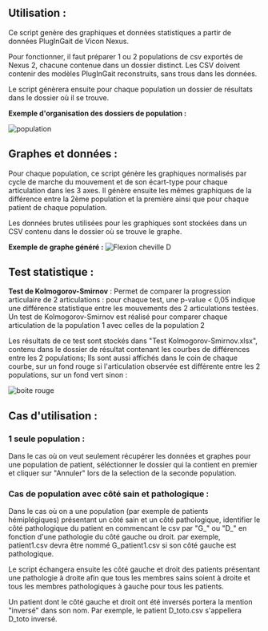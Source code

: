 ## Utilisation :

Ce script genère des graphiques et données statistiques a partir de données PlugInGait de Vicon Nexus.

Pour fonctionner, il faut préparer 1 ou 2 populations de csv exportés de Nexus 2, chacune contenue dans un dossier distinct. Les CSV doivent contenir des modèles PlugInGait reconstruits, sans trous dans les données.

Le script génèrera ensuite pour chaque population un dossier de résultats dans le dossier où il se trouve.

**Exemple d'organisation des dossiers de population :**

![population](https://user-images.githubusercontent.com/47147929/149176687-a8df554e-64ac-4467-ba42-a360e6631287.PNG)


## Graphes et données :

Pour chaque population, ce script génère les graphiques normalisés par cycle de marche du mouvement et de son écart-type pour chaque articulation dans les 3 axes. 
Il génère ensuite les mêmes graphiques de la différence entre la 2ème population et la première ainsi que pour chaque patient de chaque population.

Les données brutes utilisées pour les graphiques sont stockées dans un CSV contenu dans le dossier où se trouve le graphe.

**Exemple de graphe généré :**
![Flexion cheville D](https://user-images.githubusercontent.com/47147929/149182881-69557d04-b3db-4926-a4ce-76a70c74ed2a.png)

## Test statistique :

**Test de Kolmogorov-Smirnov** : Permet de comparer la progression articulaire de 2 articulations : pour chaque test, une p-value < 0,05 indique une différence statistique entre les mouvements des 2 articulations testées. Un test de Kolmogorov-Smirnov est réalisé pour comparer chaque articulation de la population 1 avec celles de la population 2

Les résultats de ce test sont stockés dans  "Test Kolmogorov-Smirnov.xlsx", contenu dans le dossier de résultat contenant les courbes de différences entre les 2 populations; Ils sont aussi affichés dans le coin de chaque courbe, sur un fond rouge si l'articulation observée est différente entre les 2 populations, sur un fond vert sinon :

![boite rouge](https://user-images.githubusercontent.com/47147929/149499861-4437b92f-24e2-4004-9474-8bcd924ff683.PNG)

## Cas d'utilisation :

### 1 seule population :

Dans le cas où on veut seulement récupérer les données et graphes pour une population de patient, séléctionner le dossier qui la contient en premier et cliquer sur "Annuler" lors de la selection de la seconde population.

### Cas de population avec côté sain et pathologique :

Dans le cas où on a une population (par exemple de patients hémiplégiques) présentant un côté sain et un côté pathologique, identifier le côté pathologique du patient en commencant le csv par "G_" ou "D_" en fonction d'une pathologie du côté gauche ou droit. par exemple, patient1.csv devra être nommé G_patient1.csv si son côté gauche est pathologique.

Le script échangera ensuite les côté gauche et droit des patients présentant une pathologie à droite afin que tous les membres sains soient à droite et tous les membres pathologiques à gauche pour tous les patients. 

Un patient dont le côté gauche et droit ont été inversés portera la mention "inversé" dans son nom. Par exemple, le patient D_toto.csv s'appellera D_toto inversé.
